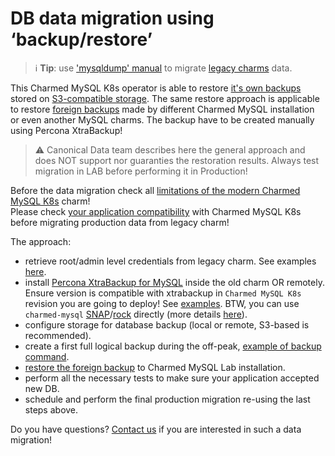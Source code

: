 # DB data migration using ‘backup/restore’

> :information_source: **Tip**: use ['mysqldump' manual](/t/11992) to migrate [legacy charms](/t/11236) data.

This Charmed MySQL K8s operator is able to restore [it's own backups](/t/9663) stored on [S3-compatible storage](/t/9651). The same restore approach is applicable to restore [foreign backups](/t/9661) made by different Charmed MySQL installation or even another MySQL charms. The backup have to be created manually using Percona XtraBackup!

> :warning: Canonical Data team describes here the general approach and does NOT support nor guaranties the restoration results. Always test migration in LAB before performing it in Production!

Before the data migration check all [limitations of the modern Charmed MySQL K8s](/t/11421#mysql-gr-limits) charm!<br/>Please check [your application compatibility](/t/11236) with Charmed MySQL K8s before migrating production data from legacy charm!

The approach:

* retrieve root/admin level credentials from legacy charm. See examples [here](/t/11992).
* install [Percona XtraBackup for MySQL](https://www.percona.com/software/mysql-database/percona-xtrabackup) inside the old charm OR remotely. Ensure version is compatible with xtrabackup in `Charmed MySQL K8s` revision you are going to deploy! See [examples](https://docs.percona.com/percona-xtrabackup/8.0/installation.html). BTW, you can use `charmed-mysql` [SNAP](https://snapcraft.io/charmed-mysql)/[rock](https://github.com/canonical/charmed-mysql-rock) directly (more details [here](/t/11757#hld)).
* configure storage for database backup (local or remote, S3-based is recommended).
* create a first full logical backup during the off-peak, [example of backup command](https://github.com/canonical/mysql-k8s-operator/blob/bc5f255e579033e2d501c3412d87913593ad62a3/lib/charms/mysql/v0/mysql.py#L2160-L2185).
* [restore the foreign backup](/t/9661) to Charmed MySQL Lab installation.
* perform all the necessary tests to make sure your application accepted new DB.
* schedule and perform the final production migration re-using the last steps above.

Do you have questions? [Contact us](https://chat.charmhub.io/charmhub/channels/data-platform) if you are interested in such a data migration!
